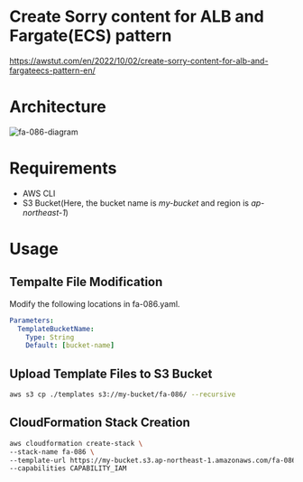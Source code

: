 # Create Sorry content for ALB and Fargate(ECS) pattern

https://awstut.com/en/2022/10/02/create-sorry-content-for-alb-and-fargateecs-pattern-en/

# Architecture

![fa-086-diagram](https://user-images.githubusercontent.com/84276199/204131552-454c85e6-3f29-4f12-98ac-166618e2e8bd.png)

# Requirements

* AWS CLI
* S3 Bucket(Here, the bucket name is *my-bucket* and region is *ap-northeast-1*)

# Usage

## Tempalte File Modification

Modify the following locations in fa-086.yaml.

```yaml
Parameters:
  TemplateBucketName:
    Type: String
    Default: [bucket-name]
```

## Upload  Template Files to S3 Bucket

```bash
aws s3 cp ./templates s3://my-bucket/fa-086/ --recursive
```

## CloudFormation Stack Creation

```bash
aws cloudformation create-stack \
--stack-name fa-086 \
--template-url https://my-bucket.s3.ap-northeast-1.amazonaws.com/fa-086/fa-086.yaml \
--capabilities CAPABILITY_IAM
```
